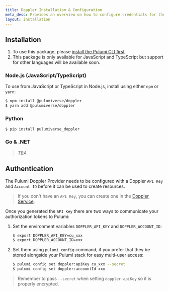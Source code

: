 ```yaml
---
title: Doppler Installation & Configuration
meta_desc: Provides an overview on how to configure credentials for the Pulumi Doppler Provider.
layout: installation
---
```


## Installation

1. To use this package, please [install the Pulumi CLI first](https://www.pulumi.com/docs/install/).
1. This package is only available for JavaScript and TypeScript but support for other languages will be available soon.

### Node.js (JavaScript/TypeScript)

To use from JavaScript or TypeScript in Node.js, install using either `npm` or `yarn`:

```bash
$ npm install @pulumiverse/doppler
$ yarn add @pulumiverse/doppler
```

### Python

```bash
$ pip install pulumiverse_doppler
```
### Go & .NET

> *TBA*

## Authentication

The Pulumi Doppler Provider needs to be configured with a Doppler `API Key` and `Account ID` before it can be used to create resources.

> If you don't have an `API Key`, you can create one in the [Doppler Service](https://docs.doppler.com/docs/service-tokens).

Once you generated the `API Key` there are two ways to communicate your authorization tokens to Pulumi:

1. Set the environment variables `DOPPLER_API_KEY` and `DOPPLER_ACCOUNT_ID`:

    ```bash
    $ export DOPPLER_API_KEY=cu_xxx
    $ export DOPPLER_ACCOUNT_ID=xxx
    ```

2. Set them using `pulumi config` command, if you prefer that they be stored alongside your Pulumi stack for easy multi-user access:

    ```bash
    $ pulumi config set doppler:apiKey cu_xxx --secret
    $ pulumi config set doppler:accountId xxx
    ```

> Remember to pass `--secret` when setting `doppler:apiKey` so it is properly encrypted.
